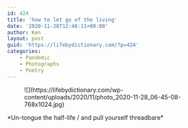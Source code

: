```yaml
---
id: 424
title: 'how to let go of the living'
date: '2020-11-28T12:48:11+00:00'
author: Ken
layout: post
guid: 'https://lifebydictionary.com/?p=424'
categories:
    - Pandemic
    - Photographs
    - Poetry
---
```


<figure class="wp-block-image size-large">![](https://lifebydictionary.com/wp-content/uploads/2020/11/photo_2020-11-28_06-45-08-768x1024.jpg)</figure>*Un-tongue the half-life / and pull yourself threadbare*